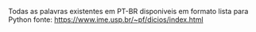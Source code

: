 Todas as palavras existentes em PT-BR disponiveis em formato lista para Python
fonte: https://www.ime.usp.br/~pf/dicios/index.html
